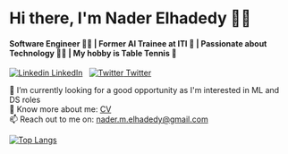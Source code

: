 # Hi there, I'm Nader Elhadedy 👋✨
#### Software Engineer :man_technologist: | Former AI Trainee at ITI :monocle_face: | Passionate about Technology :technologist: | My hobby is Table Tennis 🏓
 
[![Linkedin](https://i.stack.imgur.com/gVE0j.png) LinkedIn](https://www.linkedin.com/in/nader-elhadedy-8b6329191/)
&nbsp;
[![Twitter](http://i.imgur.com/wWzX9uB.png) Twitter](https://twitter.com/dedy_nader)

🔭 I’m currently looking for a good opportunity as I'm interested in ML and DS roles<br>
📄 Know more about me: [CV](https://drive.google.com/file/d/1tNa8RsLqOYBFluWv0Fka5DYQWjyceWMT/view?usp=sharing)<br>
📫 Reach out to me on: nader.m.elhadedy@gmail.com<br>
<!--
**naderelhadedy/naderelhadedy** is a ✨ _special_ ✨ repository because its `README.md` (this file) appears on your GitHub profile.

Here are some ideas to get you started:

- 🔭 I’m currently working on ...
- 🌱 I’m currently learning ...
- 👯 I’m looking to collaborate on ...
- 🤔 I’m looking for help with ...
- 💬 Ask me about ...
- 📫 How to reach me: ...
- 😄 Pronouns: ...
- ⚡ Fun fact: ...
-->
[![Top Langs](https://github-readme-stats.vercel.app/api/top-langs/?username=naderelhadedy&layout=compact&show_icons=true&theme=swift)](https://github.com/naderelhadedy/github-readme-stats)
